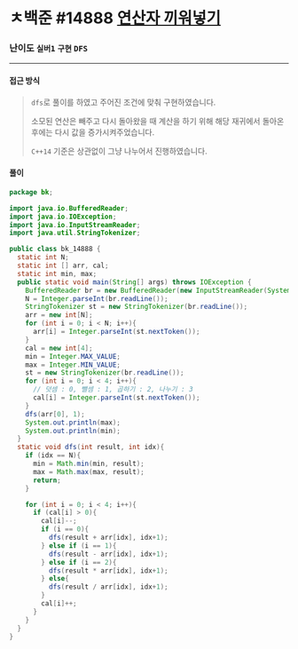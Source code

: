 # ㅊ백준 #14888 [연산자 끼워넣기](https://www.acmicpc.net/problem/14888)

### 난이도 `실버1` `구현` `DFS` 

---

#### 접근 방식

> `dfs`로 풀이를 하였고 주어진 조건에 맞춰 구현하였습니다.
>
> 소모된 연산은 빼주고 다시 돌아왔을 때 계산을 하기 위해 해당 재귀에서 돌아온 후에는 다시 값을 증가시켜주었습니다.
>
> `C++14` 기준은 상관없이 그냥 나누어서 진행하였습니다.

#### 풀이

```java
package bk;

import java.io.BufferedReader;
import java.io.IOException;
import java.io.InputStreamReader;
import java.util.StringTokenizer;

public class bk_14888 {
  static int N;
  static int [] arr, cal;
  static int min, max;
  public static void main(String[] args) throws IOException {
    BufferedReader br = new BufferedReader(new InputStreamReader(System.in));
    N = Integer.parseInt(br.readLine());
    StringTokenizer st = new StringTokenizer(br.readLine());
    arr = new int[N];
    for (int i = 0; i < N; i++){
      arr[i] = Integer.parseInt(st.nextToken());
    }
    cal = new int[4];
    min = Integer.MAX_VALUE;
    max = Integer.MIN_VALUE;
    st = new StringTokenizer(br.readLine());
    for (int i = 0; i < 4; i++){
      // 덧셈 : 0, 뺄셈 : 1, 곱하기 : 2, 나누기 : 3
      cal[i] = Integer.parseInt(st.nextToken());
    }
    dfs(arr[0], 1);
    System.out.println(max);
    System.out.println(min);
  }
  static void dfs(int result, int idx){
    if (idx == N){
      min = Math.min(min, result);
      max = Math.max(max, result);
      return;
    }

    for (int i = 0; i < 4; i++){
      if (cal[i] > 0){
        cal[i]--;
        if (i == 0){
          dfs(result + arr[idx], idx+1);
        } else if (i == 1){
          dfs(result - arr[idx], idx+1);
        } else if (i == 2){
          dfs(result * arr[idx], idx+1);
        } else{
          dfs(result / arr[idx], idx+1);
        }
        cal[i]++;
      }
    }
  }
}

```

